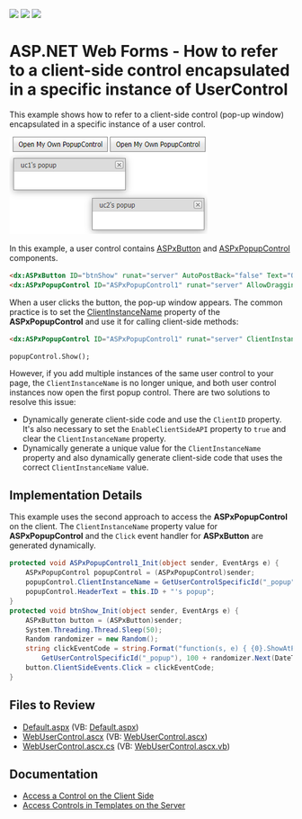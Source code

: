 <!-- default badges list -->
![](https://img.shields.io/endpoint?url=https://codecentral.devexpress.com/api/v1/VersionRange/128564917/13.1.4%2B)
[![](https://img.shields.io/badge/Open_in_DevExpress_Support_Center-FF7200?style=flat-square&logo=DevExpress&logoColor=white)](https://supportcenter.devexpress.com/ticket/details/E2102)
[![](https://img.shields.io/badge/📖_How_to_use_DevExpress_Examples-e9f6fc?style=flat-square)](https://docs.devexpress.com/GeneralInformation/403183)
<!-- default badges end -->

# ASP.NET Web Forms - How to refer to a client-side control encapsulated in a specific instance of UserControl

This example shows how to refer to a client-side control (pop-up window) encapsulated in a specific instance of a user control.

![](user-controls-with-popups.png)

In this example, a user control contains [ASPxButton](https://docs.devexpress.com/AspNet/DevExpress.Web.ASPxButton) and [ASPxPopupControl](https://docs.devexpress.com/AspNet/DevExpress.Web.ASPxPopupControl) components.

```aspx
<dx:ASPxButton ID="btnShow" runat="server" AutoPostBack="false" Text="Open My Own PopupControl" OnInit="btnShow_Init" />
<dx:ASPxPopupControl ID="ASPxPopupControl1" runat="server" AllowDragging="True" CloseAction="CloseButton" OnInit="ASPxPopupControl1_Init" />
```

When a user clicks the button, the pop-up window appears. The common practice is to set the [ClientInstanceName](https://docs.devexpress.com/AspNet/DevExpress.Web.ASPxPopupControlBase.ClientInstanceName) property of the **ASPxPopupControl** and use it for calling client-side methods:

```aspx
<dx:ASPxPopupControl ID="ASPxPopupControl1" runat="server" ClientInstanceName="popupControl" ...  />
```
```jscript
popupControl.Show();  
```
However, if you add multiple instances of the same user control to your page, the `ClientInstanceName` is no longer unique, and both user control instances now open the first popup control. There are two solutions to resolve this issue:

* Dynamically generate client-side code and use the `ClientID` property. It's also necessary to set the `EnableClientSideAPI` property to `true` and clear the `ClientInstanceName` property.
* Dynamically generate a unique value for the `ClientInstanceName` property and also dynamically generate client-side code that uses the correct `ClientInstanceName` value.

## Implementation Details

This example uses the second approach to access the **ASPxPopupControl** on the client. The `ClientInstanceName` property value for **ASPxPopupControl** and the `Click` event handler for **ASPxButton** are generated dynamically.

```csharp
protected void ASPxPopupControl1_Init(object sender, EventArgs e) {
    ASPxPopupControl popupControl = (ASPxPopupControl)sender;
    popupControl.ClientInstanceName = GetUserControlSpecificId("_popup");
    popupControl.HeaderText = this.ID + "'s popup";
}
protected void btnShow_Init(object sender, EventArgs e) {
    ASPxButton button = (ASPxButton)sender;
    System.Threading.Thread.Sleep(50);
    Random randomizer = new Random();
    string clickEventCode = string.Format("function(s, e) { {0}.ShowAtPos({1}, {1}); }",
        GetUserControlSpecificId("_popup"), 100 + randomizer.Next(DateTime.Now.Millisecond));
    button.ClientSideEvents.Click = clickEventCode;
}
```

## Files to Review

* [Default.aspx](./CS/Default.aspx) (VB: [Default.aspx](./VB/Default.aspx))
* [WebUserControl.ascx](./CS/WebUserControl.ascx) (VB: [WebUserControl.ascx](./VB/WebUserControl.ascx))
* [WebUserControl.ascx.cs](./CS/WebUserControl.ascx.cs) (VB: [WebUserControl.ascx.vb](./VB/WebUserControl.ascx.vb))

## Documentation

* [Access a Control on the Client Side](https://docs.devexpress.com/AspNet/4222/common-concepts/client-side-functionality#access-a-control-on-the-client-side)
* [Access Controls in Templates on the Server](https://docs.devexpress.com/AspNet/403575/common-concepts/access-controls-in-templates-on-the-server)
